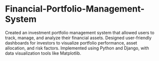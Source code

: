 # Financial-Portfolio-Management-System

Created an investment portfolio management system that allowed users to track, manage, and analyze their financial assets.
Designed user-friendly dashboards for investors to visualize portfolio performance, asset allocation, and risk factors.
Implemented using Python and Django, with data visualization tools like Matplotlib.
